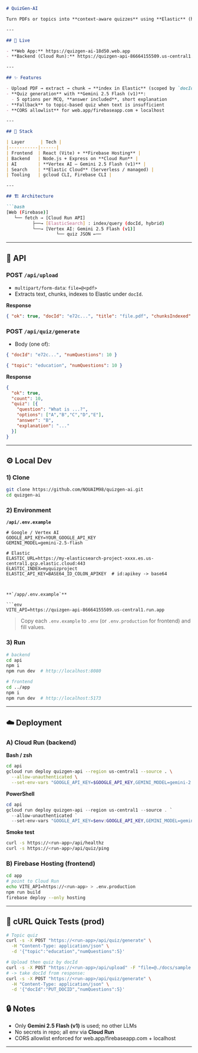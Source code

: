 ```markdown
# QuizGen-AI

Turn PDFs or topics into **context-aware quizzes** using **Elastic** (hybrid search) + **Google Cloud (Cloud Run, Firebase, Gemini 2.5 Flash)**. Built for the **AI Accelerate Hackathon – Elastic + Google Cloud**.

---

## 🔗 Live

- **Web App:** https://quizgen-ai-18d50.web.app  
- **Backend (Cloud Run):** https://quizgen-api-86664155509.us-central1.run.app

---

## ✨ Features

- Upload PDF → extract → chunk → **index in Elastic** (scoped by `docId`)
- **Quiz generation** with **Gemini 2.5 Flash (v1)**:
  - 5 options per MCQ, **answer included**, short explanation
- **Fallback** to topic-based quiz when text is insufficient
- **CORS allowlist** for web.app/firebaseapp.com + localhost

---

## 🧰 Stack

| Layer      | Tech |
|-----------|------|
| Frontend  | React (Vite) + **Firebase Hosting** |
| Backend   | Node.js + Express on **Cloud Run** |
| AI        | **Vertex AI – Gemini 2.5 Flash (v1)** |
| Search    | **Elastic Cloud** (Serverless / managed) |
| Tooling   | gcloud CLI, Firebase CLI |

---

## 🏗️ Architecture

```bash
[Web (Firebase)] 
   └── fetch → [Cloud Run API]
          ├──→ [ElasticSearch] : index/query (docId, hybrid)
          └──→ [Vertex AI: Gemini 2.5 Flash (v1)]
                   └── quiz JSON ←──

````

---

## 📡 API

### POST `/api/upload`
- `multipart/form-data`: `file=@<pdf>`
- Extracts text, chunks, indexes to Elastic under `docId`.

**Response**
```json
{ "ok": true, "docId": "e72c...", "title": "file.pdf", "chunksIndexed": 37, "textLen": 12345 }
````

### POST `/api/quiz/generate`

* Body (one of):

```json
{ "docId": "e72c...", "numQuestions": 10 }
```

```json
{ "topic": "education", "numQuestions": 10 }
```

**Response**

```json
{
  "ok": true,
  "count": 10,
  "quiz": [{
    "question": "What is ...?",
    "options": ["A","B","C","D","E"],
    "answer": "B",
    "explanation": "..."
  }]
}
```

---

## ⚙️ Local Dev

### 1) Clone

```bash
git clone https://github.com/NOUAIM98/quizgen-ai.git
cd quizgen-ai
```

### 2) Environment

**`/api/.env.example`**

```env
# Google / Vertex AI
GOOGLE_API_KEY=YOUR_GOOGLE_API_KEY
GEMINI_MODEL=gemini-2.5-flash

# Elastic
ELASTIC_URL=https://my-elasticsearch-project-xxxx.es.us-central1.gcp.elastic.cloud:443
ELASTIC_INDEX=myquizproject
ELASTIC_API_KEY=BASE64_ID_COLON_APIKEY  # id:apikey -> base64



**`/app/.env.example`**

```env
VITE_API=https://quizgen-api-86664155509.us-central1.run.app
```

> Copy each `.env.example` to `.env` (or `.env.production` for frontend) and fill values.

### 3) Run

```bash
# backend
cd api
npm i
npm run dev  # http://localhost:8080

# frontend
cd ../app
npm i
npm run dev  # http://localhost:5173
```

---

## ☁️ Deployment

### A) Cloud Run (backend)

**Bash / zsh**

```bash
cd api
gcloud run deploy quizgen-api --region us-central1 --source . \
  --allow-unauthenticated \
  --set-env-vars "GOOGLE_API_KEY=$GOOGLE_API_KEY,GEMINI_MODEL=gemini-2.5-flash,ELASTIC_URL=https://my-elasticsearch-project-xxxx.es.us-central1.gcp.elastic.cloud:443,ELASTIC_INDEX=myquizproject,ELASTIC_API_KEY=$ELASTIC_API_KEY,CORS_ALLOWED_ORIGINS=https://quizgen-ai-18d50.web.app,https://quizgen-ai-18d50.firebaseapp.com,http://localhost:5173,http://localhost:3000"
```

**PowerShell**

```powershell
cd api
gcloud run deploy quizgen-api --region us-central1 --source . `
  --allow-unauthenticated `
  --set-env-vars "GOOGLE_API_KEY=$env:GOOGLE_API_KEY,GEMINI_MODEL=gemini-2.5-flash,ELASTIC_URL=https://my-elasticsearch-project-xxxx.es.us-central1.gcp.elastic.cloud:443,ELASTIC_INDEX=myquizproject,ELASTIC_API_KEY=$env:ELASTIC_API_KEY,CORS_ALLOWED_ORIGINS=https://quizgen-ai-18d50.web.app,https://quizgen-ai-18d50.firebaseapp.com,http://localhost:5173,http://localhost:3000"
```

**Smoke test**

```bash
curl -s https://<run-app>/api/healthz
curl -s https://<run-app>/api/quiz/ping
```

### B) Firebase Hosting (frontend)

```bash
cd app
# point to Cloud Run
echo VITE_API=https://<run-app> > .env.production
npm run build
firebase deploy --only hosting
```

---

## 🔬 cURL Quick Tests (prod)

```bash
# Topic quiz
curl -s -X POST "https://<run-app>/api/quiz/generate" \
  -H "Content-Type: application/json" \
  -d '{"topic":"education","numQuestions":5}'

# Upload then quiz by docId
curl -s -X POST "https://<run-app>/api/upload" -F "file=@./docs/sample.pdf"
# -> take docId from response:
curl -s -X POST "https://<run-app>/api/quiz/generate" \
  -H "Content-Type: application/json" \
  -d '{"docId":"PUT_DOCID","numQuestions":5}'
```

## 🔒 Notes

* Only **Gemini 2.5 Flash (v1)** is used; no other LLMs
* No secrets in repo; all env via **Cloud Run**
* CORS allowlist enforced for web.app/firebaseapp.com + localhost

---

